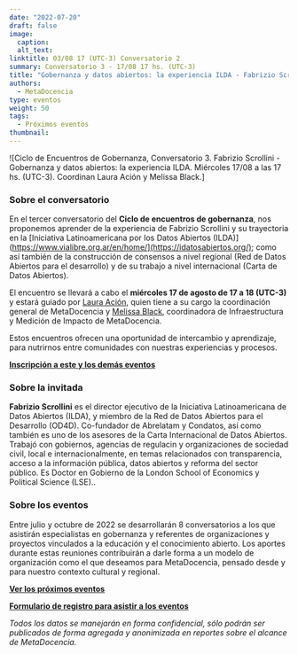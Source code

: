 ```yaml
---
date: "2022-07-20"
draft: false
image:
  caption: 
  alt_text: 
linktitle: 03/08 17 (UTC-3) Conversatorio 2
summary: Conversatorio 3 - 17/08 17 hs. (UTC-3)
title: "Gobernanza y datos abiertos: la experiencia ILDA - Fabrizio Scrollini"
authors:
  - MetaDocencia
type: eventos
weight: 50
tags:
  - Próximos eventos
thumbnail:
---
```


![Ciclo de Encuentros de Gobernanza, Conversatorio 3. Fabrizio Scrollini - Gobernanza y datos abiertos: la experiencia ILDA. Miércoles 17/08 a las 17 hs. (UTC-3). Coordinan Laura Ación y Melissa Black.]

### Sobre el conversatorio

En el tercer conversatorio del **Ciclo de encuentros de gobernanza**, nos proponemos aprender de la experiencia de Fabrizio Scrollini y su trayectoria en la [Iniciativa Latinoamericana por los Datos Abiertos (ILDA)](https://www.vialibre.org.ar/en/home/](https://idatosabiertos.org/); como así también de la construcción de consensos a nivel regional (Red de Datos Abiertos para el desarrollo) y de su trabajo a nivel internacional (Carta de Datos Abiertos). 

El encuentro se llevará a cabo el **miércoles 17 de agosto de 17 a 18 (UTC-3)** y estará guiado por [Laura Ación](https://www.metadocencia.org/authors/lacion/), quien tiene a su cargo la coordinación general de MetaDocencia y [Melissa Black](https://www.metadocencia.org/authors/melissa/), coordinadora de Infraestructura y Medición de Impacto de MetaDocencia.

Estos encuentros ofrecen una oportunidad de intercambio y aprendizaje, para nutrirnos entre comunidades con nuestras experiencias y procesos.

**[Inscripción a este y los demás eventos](https://docs.google.com/forms/d/e/1FAIpQLSfUHrL4F10zWwOuRKW0I8y-_7YT1p8PslzIk7jLBuoR41Hs-Q/viewform)**

### Sobre la invitada

**Fabrizio Scrollini** es el director ejecutivo de la Iniciativa Latinoamericana de Datos Abiertos (ILDA), y miembro de la Red de Datos Abiertos para el Desarrollo (OD4D). Co-fundador de Abrelatam y Condatos, asi como también es uno de los asesores de la Carta Internacional de Datos Abiertos. Trabajó con gobiernos, agencias de regulacin y organizaciones de sociedad civil, local e internacionalmente, en temas relacionados con transparencia, acceso a la información pública, datos abiertos y reforma del sector público. Es Doctor en Gobierno de la London School of Economics y Political Science (LSE)..

### Sobre los eventos

Entre julio y octubre de 2022 se desarrollarán 8 conversatorios a los que asistirán especialistas en gobernanza y referentes de organizaciones y proyectos vinculados a la educación y el conocimiento abierto. Los aportes durante estas reuniones contribuirán a darle forma a un modelo de organización como el que deseamos para MetaDocencia, pensado desde y para nuestro contexto cultural y regional. 

**[Ver los próximos eventos](https://www.metadocencia.org/eventos/)**

**[Formulario de registro para asistir a los eventos](https://docs.google.com/forms/d/e/1FAIpQLSfUHrL4F10zWwOuRKW0I8y-_7YT1p8PslzIk7jLBuoR41Hs-Q/viewform)**

*Todos los datos se manejarán en forma confidencial, sólo podrán ser publicados de forma agregada y anonimizada en reportes sobre el alcance de MetaDocencia.*
